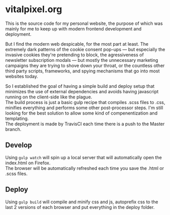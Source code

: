 # vitalpixel.org
This is the source code for my personal website, the purpose of which was mainly for me to keep up with modern frontend development and deployment.  

But I find the modern web despicable, for the most part at least. The extremely dark patterns of the cookie consent pop-ups — but especially the invasive cookies they're pretending to block, the agressiveness of newsletter subscription modals — but mostly the unnecessary marketing campaigns they are trying to shove down your throat, or the countless other third party scripts, frameworks, and spying mechanisms that go into most websites today.  

So I established the goal of having a simple build and deploy setup that minimizes the use of external dependencies and avoids having javascript running on the client-side like the plague.  
The build process is just a basic gulp recipe that compiles .scss files to .css, minifies everything and performs some other post-processor steps.
I'm still looking for the best solution to allow some kind of compenentization and templating.  
The deployment is made by TravisCI each time there is a push to the Master branch.  

## Develop
Using `gulp watch` will spin up a local server that will automatically open the index.html on Firefox.  
The browser will be automatically refreshed each time you save the .html or .scss files.

## Deploy
Using `gulp build` will compile and minify css and js, autoprefix css to the last 2 versions of each browser and put everything in the deploy folder.